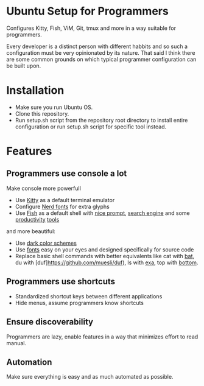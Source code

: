# Ubuntu Setup for Programmers

Configures Kitty, Fish, ViM, Git, tmux and more in a way suitable for programmers.


Every developer is a distinct person with different habbits and so such a configuration must be very opinionated by its nature.
That said I think there are some common grounds on which typical programmer configuration can be built upon.

# Installation

* Make sure you run Ubuntu OS.
* Clone this repository.
* Run setup.sh script from the repository root directory to install entire configuration or run setup.sh script for specific tool instead.

# Features

## Programmers use console a lot

Make console more powerfull

* Use [Kitty](https://sw.kovidgoyal.net/kitty/) as a default terminal emulator
* Configure [Nerd fonts](https://www.nerdfonts.com/) for extra glyphs
* Use [Fish](https://fishshell.com/) as a default shell with [nice prompt](https://github.com/oh-my-fish/theme-bobthefish), [search engine](https://github.com/PatrickF1/fzf.fish) and some [productivity](https://github.com/franciscolourenco/done) [tools](https://github.com/oh-my-fish/plugin-thefuck)

and more beautiful:

* Use [dark color schemes](https://github.com/oh-my-fish/plugin-thefuck)
* Use [fonts](https://sourcefoundry.org/hack/) easy on your eyes and designed specifically for source code
* Replace basic shell commands with better equivalents like cat with [bat](https://github.com/sharkdp/bat), du with [duf]https://github.com/muesli/duf), ls with [exa](https://github.com/ogham/exa), top with [bottom](https://github.com/ClementTsang/bottom).


## Programmers use shortcuts

* Standardized shortcut keys between different applications
* Hide menus, assume programmers know shortcuts

## Ensure discoverability

Programmers are lazy, enable features in a way that minimizes effort to read manual.

## Automation

Make sure everything is easy and as much automated as possible. 
